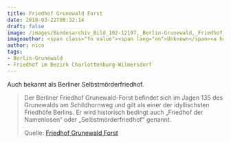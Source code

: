 ```yaml
---
title: Friedhof Grunewald Forst
date: 2018-03-22T08:32:14
draft: false
image: /images/Bundesarchiv_Bild_102-12197,_Berlin-Grunewald,_Friedhof_für_Selbstmörder.jpg
imageauthor: <span class="fn value"><span lang="en">Unknown</span><a href="https://www.wikidata.org/wiki/Q4233718" title="wikidata:Q4233718"><img alt="wikidata:Q4233718" src="https://upload.wikimedia.org/wikipedia/commons/thumb/f/ff/Wikidata-logo.svg/20px-Wikidata-logo.svg.png" width="20" height="11" srcset="https://upload.wikimedia.org/wikipedia/commons/thumb/f/ff/Wikidata-logo.svg/30px-Wikidata-logo.svg.png 1.5x, https://upload.wikimedia.org/wikipedia/commons/thumb/f/ff/Wikidata-logo.svg/40px-Wikidata-logo.svg.png 2x" data-file-width="1050" data-file-height="590" /></a></span>
author: nico
tags:
- Berlin-Grunewald
- Friedhof im Bezirk Charlottenburg-Wilmersdorf
---
```


Auch bekannt als Berliner Selbstmörderfriedhof.

> Der Berliner Friedhof Grunewald-Forst befindet sich im Jagen 135 des
> Grunewalds am Schildhornweg und gilt als einer der idyllischsten Friedhöfe
> Berlins. Er wird historisch bedingt auch „Friedhof der Namenlosen“ oder
> „Selbstmörderfriedhof“ genannt.
>
> Quelle: [Friedhof Grunewald Forst](https://de.wikipedia.org/wiki/Friedhof_Grunewald-Forst)